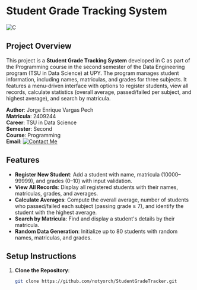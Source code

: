 # Student Grade Tracking System

![C](https://img.shields.io/badge/C-00599C?style=for-the-badge&logo=c&logoColor=white)

## Project Overview
This project is a **Student Grade Tracking System** developed in C as part of the Programming course in the second semester of the Data Engineering program (TSU in Data Science) at UPY. The program manages student information, including names, matriculas, and grades for three subjects. It features a menu-driven interface with options to register students, view all records, calculate statistics (overall average, passed/failed per subject, and highest average), and search by matricula.

**Author**: Jorge Enrique Vargas Pech  
**Matricula**: 2409244  
**Career**: TSU in Data Science  
**Semester**: Second  
**Course**: Programming  
**Email**: <a href="mailto:2409244@upy.edu.mx"><img src="https://img.shields.io/badge/Contact%20Me-Email-blue?style=for-the-badge" alt="Contact Me"></a>

## Features
- **Register New Student**: Add a student with name, matricula (10000–99999), and grades (0–10) with input validation.
- **View All Records**: Display all registered students with their names, matriculas, grades, and averages.
- **Calculate Averages**: Compute the overall average, number of students who passed/failed each subject (passing grade ≥ 7), and identify the student with the highest average.
- **Search by Matricula**: Find and display a student's details by their matricula.
- **Random Data Generation**: Initialize up to 80 students with random names, matriculas, and grades.

## Setup Instructions
1. **Clone the Repository**:
   ```bash
   git clone https://github.com/notyorch/StudentGradeTracker.git
